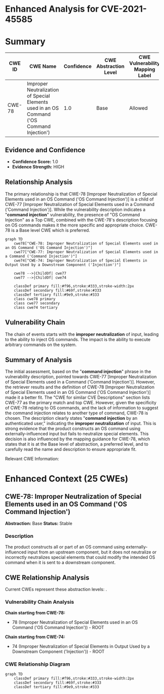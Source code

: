# Enhanced Analysis for CVE-2021-45585

# Summary
| CWE ID | CWE Name | Confidence | CWE Abstraction Level | CWE Vulnerability Mapping Label | CWE-Vulnerability Mapping Notes |
|---|---|---|---|---|---|
| CWE-78 | Improper Neutralization of Special Elements used in an OS Command ('OS Command Injection') | 1.0 | Base | Allowed | Primary CWE |

## Evidence and Confidence

*   **Confidence Score:** 1.0
*   **Evidence Strength:** HIGH

## Relationship Analysis
The primary relationship is that CWE-78 [Improper Neutralization of Special Elements used in an OS Command ('OS Command Injection')] is a child of CWE-77 [Improper Neutralization of Special Elements used in a Command ('Command Injection')]. While the vulnerability description indicates a "**command injection**" vulnerability, the presence of "OS Command Injection" as a Top CWE, combined with the CWE-78's description focusing on OS commands makes it the more specific and appropriate choice. CWE-78 is a Base level CWE which is preferred.

```mermaid
graph TD
    cwe78["CWE-78: Improper Neutralization of Special Elements used in an OS Command ('OS Command Injection')"]
    cwe77["CWE-77: Improper Neutralization of Special Elements used in a Command ('Command Injection')"]
    cwe74["CWE-74: Improper Neutralization of Special Elements in Output Used by a Downstream Component ('Injection')"]

    cwe78 -->|ChildOf| cwe77
    cwe77 -->|ChildOf| cwe74

    classDef primary fill:#f96,stroke:#333,stroke-width:2px
    classDef secondary fill:#69f,stroke:#333
    classDef tertiary fill:#9e9,stroke:#333
    class cwe78 primary
    class cwe77 secondary
    class cwe74 tertiary
```

## Vulnerability Chain
The chain of events starts with the **improper neutralization** of input, leading to the ability to inject OS commands. The impact is the ability to execute arbitrary commands on the system.

## Summary of Analysis
The initial assessment, based on the "**command injection**" phrase in the vulnerability description, pointed towards CWE-77 [Improper Neutralization of Special Elements used in a Command ('Command Injection')]. However, the retriever results and the definition of CWE-78 [Improper Neutralization of Special Elements used in an OS Command ('OS Command Injection')] made it a better fit. The "CWE for similar CVE Descriptions" section lists CWE-77 as the primary match and top CWE. However, given the specificity of CWE-78 relating to OS commands, and the lack of information to suggest the command injection relates to another type of command, CWE-78 is chosen. The description clearly states "**command injection** by an authenticated user," indicating the **improper neutralization** of input. This is strong evidence that the product constructs an OS command using externally-influenced input but fails to neutralize special elements. This decision is also influenced by the mapping guidance for CWE-78, which states that it is at the Base level of abstraction, a preferred level, and to carefully read the name and description to ensure appropriate fit.

Relevant CWE Information:

# Enhanced Context (25 CWEs)

## CWE-78: Improper Neutralization of Special Elements used in an OS Command ('OS Command Injection')
**Abstraction:** Base
**Status:** Stable

### Description
The product constructs all or part of an OS command using externally-influenced input from an upstream component, but it does not neutralize or incorrectly neutralizes special elements that could modify the intended OS command when it is sent to a downstream component.


## CWE Relationship Analysis

Current CWEs represent these abstraction levels: .


### Vulnerability Chain Analysis

**Chain starting from CWE-78:**
- 78 (Improper Neutralization of Special Elements used in an OS Command ('OS Command Injection')) - ROOT


**Chain starting from CWE-74:**
- 74 (Improper Neutralization of Special Elements in Output Used by a Downstream Component ('Injection')) - ROOT



### CWE Relationship Diagram

```mermaid
graph TD
    classDef primary fill:#f96,stroke:#333,stroke-width:2px
    classDef secondary fill:#69f,stroke:#333
    classDef tertiary fill:#9e9,stroke:#333
```